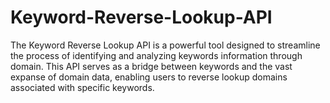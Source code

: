 # Keyword-Reverse-Lookup-API
The Keyword Reverse Lookup API is a powerful tool designed to streamline the process of identifying and analyzing keywords information through domain. This API serves as a bridge between keywords and the vast expanse of domain data, enabling users to reverse lookup domains associated with specific keywords. 
